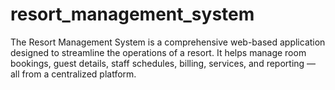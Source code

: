 # resort_management_system
The Resort Management System is a comprehensive web-based application designed to streamline the operations of a resort. It helps manage room bookings, guest details, staff schedules, billing, services, and reporting — all from a centralized platform.
